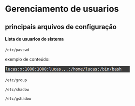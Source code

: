 # Gerenciamento de usuarios



## principais arquivos de configuração

#### Lista de usuarios do sistema

````bash
/etc/passwd 
````

exemplo de conteúdo:

![](https://github.com/lucaschf/administration-and-management-of-computer-networks/blob/main/images/user-management/passwd-content-example.png)

````bash
/etc/group
````

````bash
/etc/shadow
````

````bash
/etc/gshadow
````



